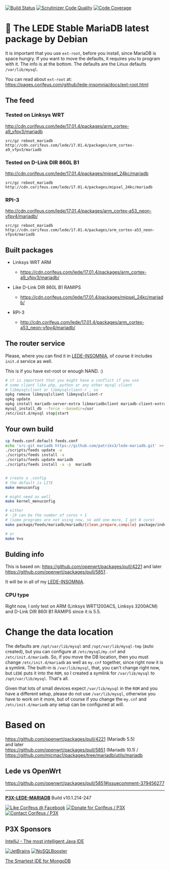 [//]: #@corifeus-header

  [![Build Status](https://travis-ci.org/patrikx3/lede-mariadb.svg?branch=master)](https://travis-ci.org/patrikx3/lede-mariadb)  [![Scrutinizer Code Quality](https://scrutinizer-ci.com/g/patrikx3/lede-mariadb/badges/quality-score.png?b=master)](https://scrutinizer-ci.com/g/patrikx3/lede-mariadb/?branch=master)  [![Code Coverage](https://scrutinizer-ci.com/g/patrikx3/lede-mariadb/badges/coverage.png?b=master)](https://scrutinizer-ci.com/g/patrikx3/lede-mariadb/?branch=master) 

# 🐘 The LEDE Stable MariaDB latest package by Debian

 
                        
[//]: #@corifeus-header:end

It is important that you use ```ext-root```, before you install, since MariaDB is space hungry. If you want to move the defaults, it requires you to program with it. The info is at the bottom. The defaults are the Linux defaults ```/var/lib/mysql```.

You can read about ```ext-root```  at:  
https://pages.corifeus.com/github/lede-insomnia/docs/ext-root.html



## The feed

### Tested on Linksys WRT

http://cdn.corifeus.com/lede/17.01.4/packages/arm_cortex-a9_vfpv3/mariadb

```text
src/gz reboot_mariadb http://cdn.corifeus.com/lede/17.01.4/packages/arm_cortex-a9_vfpv3/mariadb
```

### Tested on D-Link DIR 860L B1

http://cdn.corifeus.com/lede/17.01.4/packages/mipsel_24kc/mariadb

```text
src/gz reboot_mariadb http://cdn.corifeus.com/lede/17.01.4/packages/mipsel_24kc/mariadb
```

### RPI-3

http://cdn.corifeus.com/lede/17.01.4/packages/arm_cortex-a53_neon-vfpv4/mariadb/

```text
src/gz reboot_mariadb http://cdn.corifeus.com/lede/17.01.4/packages/arm_cortex-a53_neon-vfpv4/mariadb
```
## Built packages
  
* Linksys WRT ARM 
  * https://cdn.corifeus.com/lede/17.01.4/packages/arm_cortex-a9_vfpv3/mariadb/  

* Like D-Link DIR 860L B1 RAMIPS 
  * https://cdn.corifeus.com/lede/17.01.4/packages/mipsel_24kc/mariadb/

* RPI-3 
  * http://cdn.corifeus.com/lede/17.01.4/packages/arm_cortex-a53_neon-vfpv4/mariadb/


## The router service

Please, where you can find it in  [LEDE-INSOMNIA](https://pages.corifeus.com/lede-insomnia), of course it includes ```init.d``` service as well.


This is if you have ext-root or enough NAND. :)

```bash
# it is important that you might have a conflict if you use 
# some client like php, python or any other mysql client
# libmysqlclient or libmysqlclient-r , so
opkg remove libmysqlclient libmysqlclient-r
opkg update
opkg install mariadb-server-extra libmariadbclient mariadb-client-extra 
mysql_install_db --force --basedir=/usr
/etc/init.d/mysql stop|start
```


## Your own build

```bash
cp feeds.conf.default feeds.conf
echo 'src-git mariadb https://github.com/patrikx3/lede-mariadb.git' >> feeds.conf
./scripts/feeds update -a
./scripts/feeds install -a
./scripts/feeds update mariadb
./scripts/feeds install -a -p  mariadb


# create a .config
# the default is LITE
make menuconfig

# might need as well
make kernel_menuconfig

# either
# -j9 can be the number of cores + 1 
# (some programs are not using now, so add one more, I got 8 core)
make package/feeds/mariadb/mariadb/{clean,prepare,compile} package/index V=s -j9

# or
make V=s
```


## Bulding info

This is based on:
https://github.com/openwrt/packages/pull/4221 and later https://github.com/openwrt/packages/pull/5851 .

It will be in all of my [LEDE-INSOMNIA](https://pages.corifeus.com/lede-insomnia).

### CPU type
Right now, I only test on ARM (Linksys WRT1200ACS, Linksys 3200ACM) and D-Link DIR 860l B1 RAMIPS since it is 5.5.


# Change the data location

The defaults are ```/opt/var/lib/mysql``` and ```/opt/var/lib/mysql-tmp``` (auto created), but you can configure at ```/etc/mysql/my.cnf``` and ```/etc/init.d/mariadb```. So, if you move the DB location, then you must change ```/etc/init.d/mariadb``` as well as ```my.cnf``` together, since right now it is a symlink. The built-in is ```/var/lib/mysql```, that, you can't change right now, but ```LEDE``` puts it into the ```ROM```, so I created a symlink for ```/var/lib/mysql``` to ```/opt/var/lib/mysql```. That's all.

Given that lots of small devices expect ```/var/lib/mysql``` in the ```ROM``` and you have a different setup, please do not use ```/var/lib/mysql```, otherwise you have to work on it more, but of course if you change the ```my.cnf``` and ```/etc/init.d/mariadb``` any setup can be configured at will. 


# Based on

https://github.com/openwrt/packages/pull/4221 (Mariadb 5.5)  
and later   
https://github.com/openwrt/packages/pull/5851 (Mariadb 10.1) / https://github.com/micmac1/packages/tree/mariadb/utils/mariadb

## Lede vs OpenWrt

https://github.com/openwrt/packages/pull/5851#issuecomment-379456277

[//]: #@corifeus-footer

---

[**P3X-LEDE-MARIADB**](https://pages.corifeus.com/lede-mariadb) Build v10.1.214-247 

[![Like Corifeus @ Facebook](https://img.shields.io/badge/LIKE-Corifeus-3b5998.svg)](https://www.facebook.com/corifeus.software) [![Donate for Corifeus / P3X](https://img.shields.io/badge/Donate-Corifeus-003087.svg)](https://www.paypal.com/cgi-bin/webscr?cmd=_s-xclick&hosted_button_id=QZVM4V6HVZJW6)  [![Contact Corifeus / P3X](https://img.shields.io/badge/Contact-P3X-ff9900.svg)](https://www.patrikx3.com/en/front/contact) 


## P3X Sponsors

[IntelliJ - The most intelligent Java IDE](https://www.jetbrains.com)
  
[![JetBrains](https://cdn.corifeus.com/assets/svg/jetbrains-logo.svg)](https://www.jetbrains.com/) [![NoSQLBooster](https://cdn.corifeus.com/assets/png/nosqlbooster-70x70.png)](https://www.nosqlbooster.com/)

[The Smartest IDE for MongoDB](https://www.nosqlbooster.com)
  
  
 

[//]: #@corifeus-footer:end